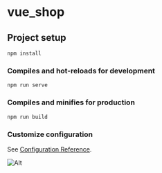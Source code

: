 # vue_shop

## Project setup
```
npm install
```

### Compiles and hot-reloads for development
```
npm run serve
```

### Compiles and minifies for production
```
npm run build
```

### Customize configuration
See [Configuration Reference](https://cli.vuejs.org/config/).

![Alt](https://repobeats.axiom.co/api/embed/f11a3bb7ed5c29064930dd9d735142a7001a31e5.svg "Repobeats analytics image")
